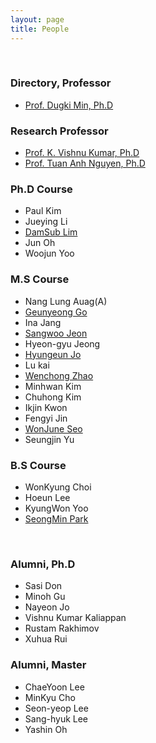 ```yaml
---
layout: page
title: People
---
```


<br/>

### Directory, Professor
* [Prof. Dugki Min, Ph.D](./DugkiMin)


### Research Professor

* [Prof. K. Vishnu Kumar, Ph.D](./VishnuKumar)
* [Prof. Tuan Anh Nguyen, Ph.D](./AnhNT)


### Ph.D Course

* Paul Kim
* Jueying Li
* [DamSub Lim](./DamsubLim)
* Jun Oh
* Woojun Yoo


### M.S Course

* Nang Lung Auag(A)
* [Geunyeong Go](./GeunyeongGo)
* Ina Jang
* [Sangwoo Jeon](./SangwooJeon)
* Hyeon-gyu Jeong 
* [Hyungeun Jo](./HyunGeunJo)
* Lu kai
* [Wenchong Zhao](./WenchongZhao)
* Minhwan Kim
* Chuhong Kim
* Ikjin Kwon
* Fengyi Jin
* [WonJune Seo](./SeoWonJune)
* Seungjin Yu


### B.S Course

* WonKyung Choi
* Hoeun Lee
* KyungWon Yoo
* [SeongMin Park](./SeongMinPark)

<br/>


### Alumni, Ph.D
* Sasi Don
* Minoh Gu
* Nayeon Jo 
* Vishnu Kumar Kaliappan
* Rustam Rakhimov
* Xuhua Rui

### Alumni, Master
* ChaeYoon Lee
* MinKyu Cho 
* Seon-yeop Lee 
* Sang-hyuk Lee  
* Yashin Oh 

